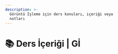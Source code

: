 ```yaml
---
description: >-
  Görüntü İşleme için ders konuları, içeriği veya
  notları
---
```


# 📚 Ders İçeriği \| Gİ
